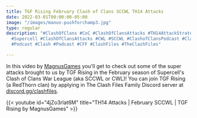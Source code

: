 ```yaml
---
title: TGF Rising February Clash of Clans SCCWL TH14 Attacks
date: 2022-03-01T00:00:00-05:00
image: "/images/manus-pushforchamp3.jpg"
type: regular
description: "#ClashOfClans #CoC #ClashOfClansAttacks #TH14AttackStrategy #CoC #SC
  #Supercell #ClashOfClansAttacks #CWL #SCCWL #ClashofClansPodcast #ClashofClansPodcasts
  #Podcast #Clash #Podcast #CFF #ClashFiles #TheClashFiles"

---
```

In this video by [MagnusGames](https://www.youtube.com/c/MagnusGames) you'll get to check out some of the super attacks brought to us by TGF Rising in the February season of Supercell's Clash of Clans War League (aka SCCWL or CWL)! You can join TGF Rising (a RedThorn clan) by applying in The Clash Files Family Discord server at [discord.gg/clashfiles](https://discord.gg/clashfiles).

{{< youtube id="4jZo3rlat6M" title="TH14 Attacks | February SCCWL | TGF Rising by MagnusGames" >}}